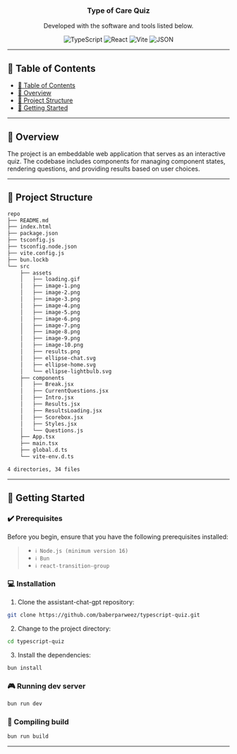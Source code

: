 <div align="center">
<h3>Type of Care Quiz</h3>
<p>Developed with the software and tools listed below.</p>

<p align="center">
<img src="https://img.shields.io/badge/TypeScript-007acc.svg?style&logo=TypeScript&logoColor=white" alt="TypeScript" />
<img src="https://img.shields.io/badge/React-61DAFB.svg?style&logo=React&logoColor=black" alt="React" />
<img src="https://img.shields.io/badge/Vite-646CFF.svg?style&logo=Vite&logoColor=white" alt="Vite" />
<img src="https://img.shields.io/badge/JSON-000000.svg?style&logo=JSON&logoColor=white" alt="JSON" />
</p>
</div>

---

## 📒 Table of Contents

-   [📒 Table of Contents](#-table-of-contents)
-   [📍 Overview](#-overview)
-   [📂 Project Structure](#project-structure)
-   [🚀 Getting Started](#-getting-started)

---

## 📍 Overview

The project is an embeddable web application that serves as an interactive quiz. The codebase includes components for managing component states, rendering questions, and providing results based on user choices.

---

## 📂 Project Structure

```bash
repo
├── README.md
├── index.html
├── package.json
├── tsconfig.js
├── tsconfig.node.json
├── vite.config.js
├── bun.lockb
└── src
    ├── assets
    │   ├── loading.gif
    │   ├── image-1.png
    │   ├── image-2.png
    │   ├── image-3.png
    │   ├── image-4.png
    │   ├── image-5.png
    │   ├── image-6.png
    │   ├── image-7.png
    │   ├── image-8.png
    │   ├── image-9.png
    │   ├── image-10.png
    │   ├── results.png
    │   ├── ellipse-chat.svg
    │   ├── ellipse-home.svg
    │   └── ellipse-lightbulb.svg
    ├── components
    │   ├── Break.jsx
    │   ├── CurrentQuestions.jsx
    │   ├── Intro.jsx
    │   ├── Results.jsx
    │   ├── ResultsLoading.jsx
    │   ├── Scorebox.jsx
    │   ├── Styles.jsx
    │   └── Questions.js
    ├── App.tsx
    ├── main.tsx
    ├── global.d.ts
    └── vite-env.d.ts

4 directories, 34 files
```

---

## 🚀 Getting Started

### ✔️ Prerequisites

Before you begin, ensure that you have the following prerequisites installed:

> -   `ℹ️ Node.js (minimum version 16)`
> -   `ℹ️ Bun`
> -   `ℹ️ react-transition-group`

### 💻 Installation

1. Clone the assistant-chat-gpt repository:

```sh
git clone https://github.com/baberparweez/typescript-quiz.git
```

2. Change to the project directory:

```sh
cd typescript-quiz
```

3. Install the dependencies:

```sh
bun install
```

### 🎮 Running dev server

```sh
bun run dev
```

### 🧪 Compiling build

```sh
bun run build
```

---
